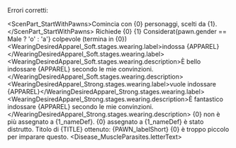 Errori corretti:

<!-- EN: Start with {0} people. -->
<ScenPart_StartWithPawns>Comincia con {0} personaggi, scelti da {1}.</ScenPart_StartWithPawns>
<BillRequires>Richiede {0} {1}</BillRequires>
<ConsideredGuilty>Considerat{pawn.gender == Male ? 'o' : 'a'} colpevole (termina in {0})</ConsideredGuilty>
<WearingDesiredApparel_Soft.stages.wearing.label>indossa {APPAREL}</WearingDesiredApparel_Soft.stages.wearing.label>
<WearingDesiredApparel_Soft.stages.wearing.description>È bello indossare {APPAREL} secondo le mie convinzioni.</WearingDesiredApparel_Soft.stages.wearing.description>
<WearingDesiredApparel_Strong.stages.wearing.label>vuole indossare {APPAREL}</WearingDesiredApparel_Strong.stages.wearing.label>
<WearingDesiredApparel_Strong.stages.wearing.description>È fantastico indossare {APPAREL} secondo le mie convinzioni.</WearingDesiredApparel_Strong.stages.wearing.description>
<MessageBedLostAssignment>{0} non è più assegnato a {1_nameDef}.</MessageBedLostAssignment>
<MessageBedDestroyed>{0} assegnato a {1_nameDef} è stato distrutto.</MessageBedDestroyed>
<LetterLabelGainedRoyalTitle>Titolo di {TITLE} ottenuto: {PAWN_labelShort}</LetterLabelGainedRoyalTitle>
<CannotTrainTooSmall>{0} è troppo piccolo per imparare questo.</CannotTrainTooSmall>
<Disease_MuscleParasites.letterText>